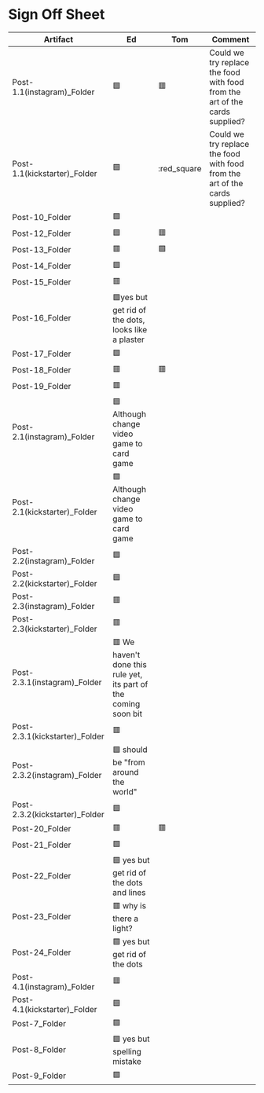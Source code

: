 # Sign Off Sheet

| Artifact | Ed | Tom | Comment |
| --- | --- | --- | --- |
| Post-1.1(instagram)_Folder |🟩 |🟥| Could we try replace the food with food from the art of the cards supplied? |
| Post-1.1(kickstarter)_Folder |:green_square:|:red_square| Could we try replace the food with food from the art of the cards supplied? |
| Post-10_Folder |:green_square:| |
| Post-12_Folder |:green_square:|:red_square:|
| Post-13_Folder |:red_square:|:green_square:|
| Post-14_Folder |:green_square:| |
| Post-15_Folder |:red_square:| |
| Post-16_Folder |:green_square:yes but get rid of the dots, looks like a plaster| |
| Post-17_Folder |:green_square:| |
| Post-18_Folder |:red_square:|:red_square:|
| Post-19_Folder |:red_square:|
| Post-2.1(instagram)_Folder |:green_square: Although change video game to card game |
| Post-2.1(kickstarter)_Folder |:green_square: Although change video game to card game |
| Post-2.2(instagram)_Folder |:green_square:|
| Post-2.2(kickstarter)_Folder |:green_square:|
| Post-2.3(instagram)_Folder |:red_square:|
| Post-2.3(kickstarter)_Folder |:red_square:| 
| Post-2.3.1(instagram)_Folder |:red_square: We haven't done this rule yet, its part of the coming soon bit| 
| Post-2.3.1(kickstarter)_Folder |:red_square:|
| Post-2.3.2(instagram)_Folder |:green_square: should be "from around the world"|
| Post-2.3.2(kickstarter)_Folder |:green_square:|
| Post-20_Folder |:red_square:|:red_square:|
| Post-21_Folder |:green_square:|
| Post-22_Folder |:green_square: yes but get rid of the dots and lines |
| Post-23_Folder |:red_square: why is there a light? |
| Post-24_Folder |:green_square: yes but get rid of the dots |
| Post-4.1(instagram)_Folder |:red_square: |
| Post-4.1(kickstarter)_Folder |:green_square:|
| Post-7_Folder |:green_square:|
| Post-8_Folder |:green_square: yes but spelling mistake |
| Post-9_Folder |:green_square:|

